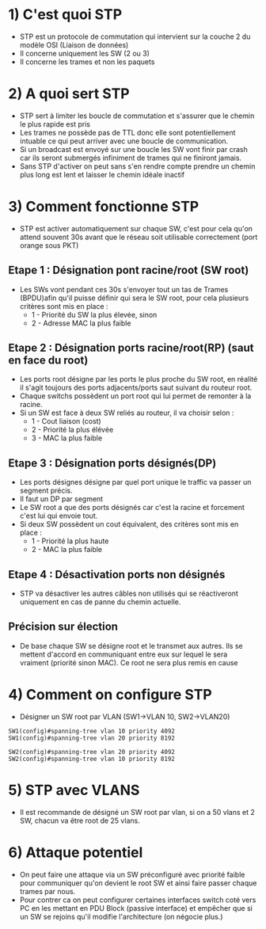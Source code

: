 # 1) C'est quoi STP
* STP est un protocole de commutation qui intervient sur la couche 2 du modèle OSI (Liaison de données)
* Il concerne uniquement les SW (2 ou 3)
* Il concerne les trames et non les paquets 

# 2) A quoi sert STP
* STP sert à limiter les boucle de commutation et s'assurer que le chemin le plus rapide est pris
* Les trames ne possède pas de TTL donc elle sont potentiellement intuable ce qui peut arriver avec une boucle de communication.
* Si un broadcast est envoyé sur une boucle les SW vont finir par crash car ils seront submergés infiniment de trames qui ne finiront jamais.
* Sans STP d'activer on peut sans s'en rendre compte prendre un chemin plus long est lent et laisser le chemin idéale inactif

# 3) Comment fonctionne STP
* STP est activer automatiquement sur chaque SW, c'est pour cela qu'on attend souvent 30s avant que le réseau soit utilisable correctement (port orange sous PKT)
## Etape 1 : Désignation pont racine/root (SW root)
* Les SWs vont pendant ces 30s s'envoyer tout un tas de Trames (BPDU)afin qu'il puisse définir qui sera le SW root, pour cela plusieurs critères sont mis en place :
	* 1 - Priorité du SW la plus élevée, sinon
	* 2 - Adresse MAC la plus faible

## Etape 2 : Désignation ports racine/root(RP) (saut en face du root)
* Les ports root désigne par les ports le plus proche du SW root, en réalité il s'agit toujours des ports adjacents/ports saut suivant du routeur root.
* Chaque switchs possèdent un port root qui lui permet de remonter à la racine.
* Si un SW est face à deux SW reliés au routeur, il va choisir selon :
	* 1 - Cout liaison (cost)
	* 2 - Priorité la plus élévée
	* 3 - MAC la plus faible

## Etape 3 : Désignation ports désignés(DP)
* Les ports désignes désigne par quel port unique le traffic va passer un segment précis.
* Il faut un DP par segment
* Le SW root a que des ports désignés car c'est la racine et forcement c'est lui qui envoie tout.
* Si deux SW possèdent un cout équivalent, des critères sont mis en place :
	* 1 - Priorité la plus haute
	* 2 - MAC la plus faible

## Etape 4 : Désactivation ports non désignés
* STP va désactiver les autres câbles non utilisés qui se réactiveront uniquement en cas de panne du chemin actuelle.

## Précision sur élection 
* De base chaque SW se désigne root et le transmet aux autres. Ils se mettent d'accord en communiquant entre eux sur lequel le sera vraiment (priorité sinon MAC). Ce root ne sera plus remis en cause

# 4) Comment on configure STP
* Désigner un SW root par VLAN (SW1->VLAN 10, SW2->VLAN20)
```cisco
SW1(config)#spanning-tree vlan 10 priority 4092
SW1(config)#spanning-tree vlan 20 priority 8192

SW2(config)#spanning-tree vlan 20 priority 4092
SW2(config)#spanning-tree vlan 10 priority 8192
```
# 5) STP avec VLANS
* Il est recommande de désigné un SW root par vlan, si on a 50 vlans et 2 SW, chacun va être root de 25 vlans.

# 6) Attaque potentiel
* On peut faire une attaque via un SW préconfiguré avec priorité faible pour communiquer qu'on devient le root SW et ainsi faire passer chaque trames par nous.
* Pour contrer ca on peut configurer certaines interfaces switch coté vers PC en les mettant en PDU Block (passive interface) et empêcher que si un SW se rejoins qu'il modifie l'architecture (on négocie plus.)